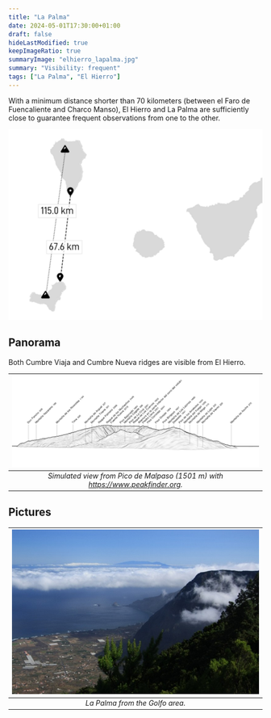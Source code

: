 ```yaml
---
title: "La Palma"
date: 2024-05-01T17:30:00+01:00
draft: false
hideLastModified: true
keepImageRatio: true
summaryImage: "elhierro_lapalma.jpg"
summary: "Visibility: frequent"
tags: ["La Palma", "El Hierro"]
---
```


With a minimum distance shorter than 70 kilometers (between el Faro de Fuencaliente and Charco Manso), El Hierro and La Palma are sufficiently close to guarantee frequent observations from one to the other. 

![Distances between La Palma and El Hierro](mindist_elhierro_lapalma.png)

## Panorama

Both Cumbre Viaja and Cumbre Nueva ridges are visible from El Hierro. 

| ![La Palma from El Hierro](elhierro_lapalma_pano.png) |
| :--: | 
| _Simulated view from Pico de Malpaso (1501 m) with https://www.peakfinder.org._ |

## Pictures

| ![La Palma from El Hierro](elhierro_lapalma2.jpg) |
| :--: | 
| _La Palma from the Golfo area._ |


